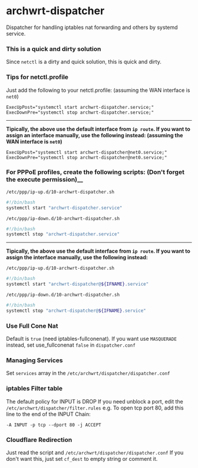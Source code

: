 # archwrt-dispatcher
Dispatcher for handling iptables nat forwarding and others by systemd service.

### This is a quick and dirty solution

Since `netctl` is a dirty and quick solution, this is quick and dirty.

### Tips for netctl.profile

Just add the following to your netctl.profile: (assuming the WAN interface is `net0`)

```
ExecUpPost="systemctl start archwrt-dispatcher.service;"
ExecDownPre="systemctl stop archwrt-dispatcher.service;"
```

***

__Tipically, the above use the default interface from `ip route`. If you want to assign an interface manually, use the following instead: (assuming the WAN interface is `net0`)__

```
ExecUpPost="systemctl start archwrt-dispatcher@net0.service;"
ExecDownPre="systemctl stop archwrt-dispatcher@net0.service;"
```

### For PPPoE profiles, create the following scripts: (Don't forget the execute permission)__

`/etc/ppp/ip-up.d/10-archwrt-dispatcher.sh`

``` bash
#!/bin/bash
systemctl start "archwrt-dispatcher.service"
```

`/etc/ppp/ip-down.d/10-archwrt-dispatcher.sh`

``` bash
#!/bin/bash
systemctl stop "archwrt-dispatcher.service"
```

***

__Tipically, the above use the default interface from `ip route`. If you want to assign the interface manually, use the following instead:__

`/etc/ppp/ip-up.d/10-archwrt-dispatcher.sh`

``` bash
#!/bin/bash
systemctl start "archwrt-dispatcher@${IFNAME}.service"
```

`/etc/ppp/ip-down.d/10-archwrt-dispatcher.sh`

``` bash
#!/bin/bash
systemctl stop "archwrt-dispatcher@${IFNAME}.service"
```

### Use Full Cone Nat
Default is `true` (need iptables-fullconenat). If you want use `MASQUERADE` instead, set use_fullconenat `false` in `dispatcher.conf`

### Managing Services

Set `services` array in the `/etc/archwrt/dispatcher/dispatcher.conf`

### iptables Filter table

The default policy for INPUT is DROP
If you need unblock a port, edit the `/etc/archwrt/dispatcher/filter.rules`
e.g. To open tcp port 80, add this line to the end of the INPUT Chain:

```
-A INPUT -p tcp --dport 80 -j ACCEPT
```

### Cloudflare Redirection

Just read the script and `/etc/archwrt/dispatcher/dispatcher.conf`
If you don't want this, just set `cf_dest` to empty string or comment it.
